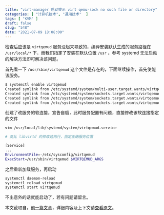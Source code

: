 ```yaml
---
title: "virt-manager 启动提示 virt qemu-sock no such file or directory"
categories: [ "计算机技术", "通用技术"  ]
tags: [ "KVM" ]
draft: false
slug: "548"
date: "2021-07-09 18:08:00"
---
```


检查后应该是 `virtqemud` 服务没起来导致的，编译安装默认生成的服务路径在 `/usr/local/*` 下，而我们指定了安装在默认位置 `/usr` ，参考 systemd 无法启动的解决方法即可解决该问题。

首先看一下 `/usr/sbin/virtqemud` 这个文件是存在的，下面继续操作，首先使能该服务。

```bash
$ systemctl enable virtqemud
Created symlink from /etc/systemd/system/multi-user.target.wants/virtqemud.service to /usr/local/lib/systemd/system/virtqemud.service.
Created symlink from /etc/systemd/system/sockets.target.wants/virtqemud.socket to /usr/local/lib/systemd/system/virtqemud.socket.
Created symlink from /etc/systemd/system/sockets.target.wants/virtqemud-ro.socket to /usr/local/lib/systemd/system/virtqemud-ro.socket.
Created symlink from /etc/systemd/system/sockets.target.wants/virtqemud-admin.socket to /usr/local/lib/systemd
```

创建了改服务的软连接，宣告自启，此时服务配置有问题，直接修改该软连接指定的文件

```bash
vim /usr/local/lib/systemd/system/virtqemud.service

# 类比 libvirtd 的修改这两行，指定正确服务位置

[Service]
...
EnvironmentFile=-/etc/sysconfig/virtqemud
ExecStart=/usr/sbin/virtqemud $VIRTQEMUD_ARGS
```

之后重新加载服务，再启动

```bash
systemctl daemon-reload
systemctl reload virtqemud
systemctl start virtqemud
```

不出意外的话就能启动了，若有问题请留言。

本文截取自，[前一篇文章](https://blog.frytea.com/archives/546/)，详细内容及上下文请[查看原文](https://blog.frytea.com/archives/546/)。